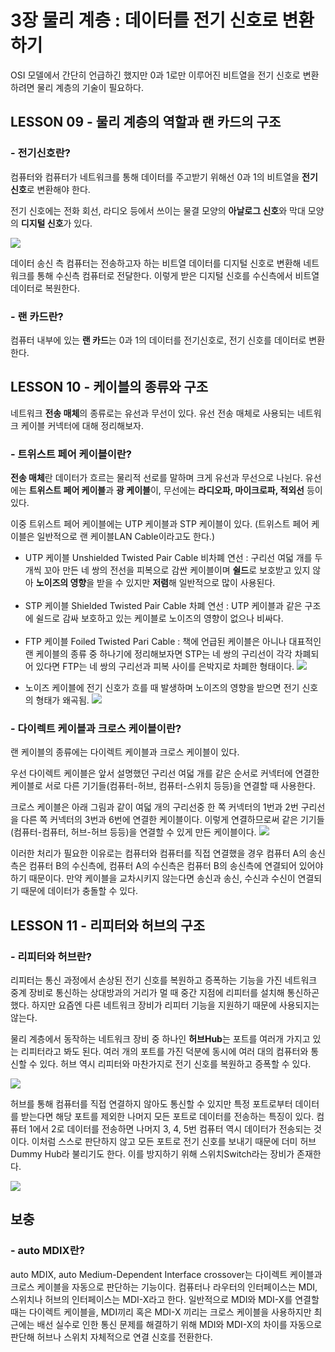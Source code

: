 # 3장 물리 계층 : 데이터를 전기 신호로 변환하기

OSI 모델에서 간단히 언급하긴 했지만 0과 1로만 이루어진 비트열을 전기 신호로 변환하려면 물리 계층의 기술이 필요하다.

## LESSON 09 - 물리 계층의 역할과 랜 카드의 구조

### - 전기신호란?

컴퓨터와 컴퓨터가 네트워크를 통해 데이터를 주고받기 위해선 0과 1의 비트열을 **전기신호**로 변환해야 한다. 

전기 신호에는 전화 회선, 라디오 등에서 쓰이는 물결 모양의 **아날로그 신호**와 막대 모양의 **디지털 신호**가 있다.

![](https://images.velog.io/images/gshduet/post/1989b218-3fb3-486c-b687-61b9fa99d089/image.png)

데이터 송신 측 컴퓨터는 전송하고자 하는 비트열 데이터를 디지털 신호로 변환해 네트워크를 통해 수신측 컴퓨터로 전달한다. 이렇게 받은 디지털 신호를 수신측에서 비트열 데이터로 복원한다.

### - 랜 카드란?

컴퓨터 내부에 있는 **랜 카드**는 0과 1의 데이터를 전기신호로, 전기 신호를 데이터로 변환한다.

## LESSON 10 - 케이블의 종류와 구조

네트워크 **전송 매체**의 종류로는 유선과 무선이 있다. 유선 전송 매체로 사용되는 네트워크 케이블 커넥터에 대해 정리해보자.

### - 트위스트 페어 케이블이란?

**전송 매체**란 데이터가 흐르는 물리적 선로를 말하며 크게 유선과 무선으로 나뉜다. 유선에는 **트위스트 페어 케이블**과 **광 케이블**이, 무선에는 **라디오파, 마이크로파, 적외선** 등이 있다.

이중 트위스트 페어 케이블에는 UTP 케이블과 STP 케이블이 있다.
(트위스트 페어 케이블은 일반적으로 랜 케이블LAN Cable이라고도 한다.)

>
* UTP 케이블 Unshielded Twisted Pair Cable 비차폐 연선
: 구리선 여덟 개를 두 개씩 꼬아 만든 네 쌍의 전선을 피복으로 감싼 케이블이며 **쉴드**로 보호받고 있지 않아 **노이즈의 영향**을 받을 수 있지만 **저렴**해 일반적으로 많이 사용된다.<br><br>
* STP 케이블 Shielded Twisted Pair Cable 차폐 연선
: UTP 케이블과 같은 구조에 쉴드로 감싸 보호하고 있는 케이블로 노이즈의 영향이 없으나 비싸다.<br><br>
* FTP 케이블 Foiled Twisted Pari Cable
: 책에 언급된 케이블은 아니나 대표적인 랜 케이블의 종류 중 하나기에 정리해보자면 STP는 네 쌍의 구리선이 각각 차폐되어 있다면 FTP는 네 쌍의 구리선과 피복 사이를 은박지로 차폐한 형태이다.
![](https://images.velog.io/images/gshduet/post/1bae030b-3e6c-4903-831a-1f920078fcd3/image.png)

> 
* 노이즈  케이블에 전기 신호가 흐를 때 발생하며 노이즈의 영향을 받으면 전기 신호의 형태가 왜곡됨.
![](https://images.velog.io/images/gshduet/post/664f1773-1205-4bf0-9af9-74db2fa746be/image.png)

### - 다이렉트 케이블과 크로스 케이블이란?

랜 케이블의 종류에는 다이렉트 케이블과 크로스 케이블이 있다.

우선 다이렉트 케이블은 앞서 설명했던 구리선 여덟 개를 같은 순서로 커넥터에 연결한 케이블로 서로 다른 기기들(컴퓨터-허브, 컴퓨터-스위치 등등)을 연결할 때 사용한다.

크로스 케이블은 아래 그림과 같이 여덟 개의 구리선중 한 쪽 커넥터의 1번과 2번 구리선을 다른 쪽 커넥터의 3번과 6번에 연결한 케이블이다. 이렇게 연결하므로써 같은 기기들(컴퓨터-컴퓨터, 허브-허브 등등)을 연결할 수 있게 만든 케이블이다.
![](https://images.velog.io/images/gshduet/post/4f9ab80b-3338-45b0-b936-ad097bf73acc/image.png)

이러한 처리가 필요한 이유로는 컴퓨터와 컴퓨터를 직접 연결했을 경우 컴퓨터 A의 송신측은 컴퓨터 B의 수신측에, 컴퓨터 A의 수신측은 컴퓨터 B의 송신측에 연결되어 있어야 하기 때문이다. 만약 케이블을 교차시키지 않는다면 송신과 송신, 수신과 수신이 연결되기 때문에 데이터가 충돌할 수 있다.

## LESSON 11 - 리피터와 허브의 구조

### - 리피터와 허브란?

리피터는 통신 과정에서 손상된 전기 신호를 복원하고 증폭하는 기능을 가진 네트워크 중계 장비로 통신하는 상대방과의 거리가 멀 때 중간 지점에 리피터를 설치해 통신하곤 했다. 하지만 요즘엔 다른 네트워크 장비가 리피터 기능을 지원하기 때문에 사용되지는 않는다.

물리 계층에서 동작하는 네트워크 장비 중 하나인 **허브Hub**는 포트를 여러개 가지고 있는 리피터라고 봐도 된다. 여러 개의 포트를 가진 덕분에 동시에 여러 대의 컴퓨터와 통신할 수 있다. 허브 역시 리피터와 마찬가지로 전기 신호를 복원하고 증폭할 수 있다.

![](https://images.velog.io/images/gshduet/post/3f6ab1fe-5691-43a9-994c-e49112cfaee8/image.png)

허브를 통해 컴퓨터를 직접 연결하지 않아도 통신할 수 있지만 특정 포트로부터 데이터를 받는다면 해당 포트를 제외한 나머지 모든 포트로 데이터를 전송하는 특징이 있다. 컴퓨터 1에서 2로 데이터를 전송하면 나머지 3, 4, 5번 컴퓨터 역시 데이터가 전송되는 것이다. 이처럼 스스로 판단하지 않고 모든 포트로 전기 신호를 보내기 때문에 더미 허브Dummy Hub라 불리기도 한다. 이를 방지하기 위해 스위치Switch라는 장비가 존재한다.

![](https://images.velog.io/images/gshduet/post/6b799d53-b6f5-43b5-b4a2-fa2c78b56c01/image.png)

## 보충

### - auto MDIX란?

auto MDIX, auto Medium-Dependent Interface crossover는 다이렉트 케이블과 크로스 케이블을 자동으로 판단하는 기능이다. 
컴퓨터나 라우터의 인터페이스는 MDI, 스위치나 허브의 인터페이스는 MDI-X라고 한다. 일반적으로 MDI와 MDI-X를 연결할 때는 다이렉트 케이블을, MDI끼리 혹은 MDI-X 끼리는 크로스 케이블을 사용하지만 최근에는 배선 실수로 인한 통신 문제를 해결하기 위해 MDI와 MDI-X의 차이를 자동으로 판단해 허브나 스위치 자체적으로 연결 신호를 전환한다.